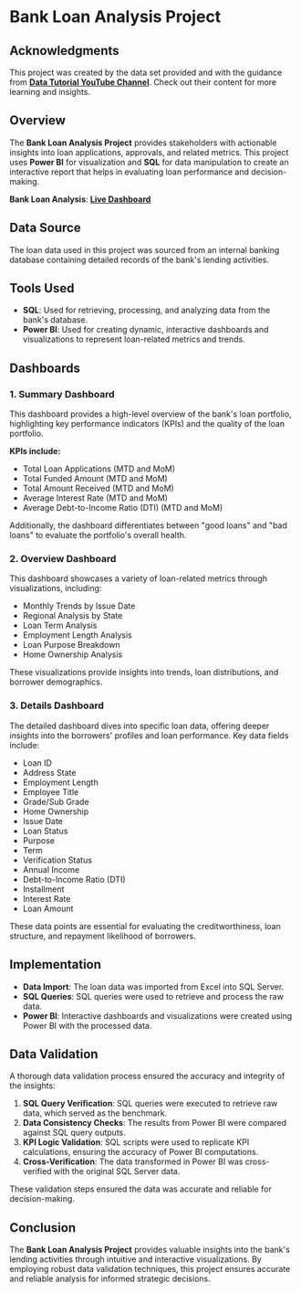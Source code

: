 # Bank Loan Analysis Project

## Acknowledgments

This project was created by the data set provided and with the guidance from [**Data Tutorial YouTube Channel**](http://surl.li/ppajho). Check out their content for more learning and insights.

## Overview

The **Bank Loan Analysis Project** provides stakeholders with actionable insights into loan applications, approvals, and related metrics. This project uses **Power BI** for visualization and **SQL** for data manipulation to create an interactive report that helps in evaluating loan performance and decision-making.

**Bank Loan Analysis**: [**Live Dashboard**](http://surl.li/lnvtpi)

## Data Source

The loan data used in this project was sourced from an internal banking database containing detailed records of the bank's lending activities.

## Tools Used

- **SQL**: Used for retrieving, processing, and analyzing data from the bank's database.
- **Power BI**: Used for creating dynamic, interactive dashboards and visualizations to represent loan-related metrics and trends.

## Dashboards

### 1. Summary Dashboard
This dashboard provides a high-level overview of the bank's loan portfolio, highlighting key performance indicators (KPIs) and the quality of the loan portfolio.

**KPIs include:**
- Total Loan Applications (MTD and MoM)
- Total Funded Amount (MTD and MoM)
- Total Amount Received (MTD and MoM)
- Average Interest Rate (MTD and MoM)
- Average Debt-to-Income Ratio (DTI) (MTD and MoM)

Additionally, the dashboard differentiates between "good loans" and "bad loans" to evaluate the portfolio's overall health.

### 2. Overview Dashboard
This dashboard showcases a variety of loan-related metrics through visualizations, including:

- Monthly Trends by Issue Date
- Regional Analysis by State
- Loan Term Analysis
- Employment Length Analysis
- Loan Purpose Breakdown
- Home Ownership Analysis

These visualizations provide insights into trends, loan distributions, and borrower demographics.

### 3. Details Dashboard
The detailed dashboard dives into specific loan data, offering deeper insights into the borrowers' profiles and loan performance. Key data fields include:

- Loan ID
- Address State
- Employment Length
- Employee Title
- Grade/Sub Grade
- Home Ownership
- Issue Date
- Loan Status
- Purpose
- Term
- Verification Status
- Annual Income
- Debt-to-Income Ratio (DTI)
- Installment
- Interest Rate
- Loan Amount

These data points are essential for evaluating the creditworthiness, loan structure, and repayment likelihood of borrowers.



## Implementation

- **Data Import**: The loan data was imported from Excel into SQL Server.
- **SQL Queries**: SQL queries were used to retrieve and process the raw data.
- **Power BI**: Interactive dashboards and visualizations were created using Power BI with the processed data.

## Data Validation

A thorough data validation process ensured the accuracy and integrity of the insights:

1. **SQL Query Verification**: SQL queries were executed to retrieve raw data, which served as the benchmark.
2. **Data Consistency Checks**: The results from Power BI were compared against SQL query outputs.
3. **KPI Logic Validation**: SQL scripts were used to replicate KPI calculations, ensuring the accuracy of Power BI computations.
4. **Cross-Verification**: The data transformed in Power BI was cross-verified with the original SQL Server data.

These validation steps ensured the data was accurate and reliable for decision-making.

## Conclusion

The **Bank Loan Analysis Project** provides valuable insights into the bank's lending activities through intuitive and interactive visualizations. By employing robust data validation techniques, this project ensures accurate and reliable analysis for informed strategic decisions.
